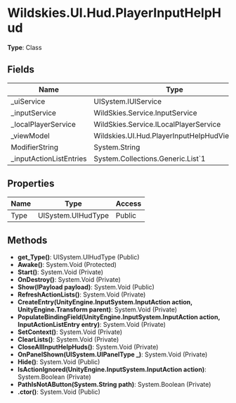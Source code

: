 ﻿# Wildskies.UI.Hud.PlayerInputHelpHud

**Type**: Class

## Fields

| Name | Type | Access |
|------|------|--------|
| _uiService | UISystem.IUIService | Private |
| _inputService | WildSkies.Service.InputService | Private |
| _localPlayerService | WildSkies.Service.ILocalPlayerService | Private |
| _viewModel | Wildskies.UI.Hud.PlayerInputHelpHudViewModel | Private |
| ModifierString | System.String | Private |
| _inputActionListEntries | System.Collections.Generic.List`1<InputActionListEntry> | Private |

## Properties

| Name | Type | Access |
|------|------|--------|
| Type | UISystem.UIHudType | Public |

## Methods

- **get_Type()**: UISystem.UIHudType (Public)
- **Awake()**: System.Void (Protected)
- **Start()**: System.Void (Private)
- **OnDestroy()**: System.Void (Private)
- **Show(IPayload payload)**: System.Void (Public)
- **RefreshActionLists()**: System.Void (Private)
- **CreateEntry(UnityEngine.InputSystem.InputAction action, UnityEngine.Transform parent)**: System.Void (Private)
- **PopulateBindingField(UnityEngine.InputSystem.InputAction action, InputActionListEntry entry)**: System.Void (Private)
- **SetContext()**: System.Void (Private)
- **ClearLists()**: System.Void (Private)
- **CloseAllInputHelpHuds()**: System.Void (Private)
- **OnPanelShown(UISystem.UIPanelType _)**: System.Void (Private)
- **Hide()**: System.Void (Public)
- **IsActionIgnored(UnityEngine.InputSystem.InputAction action)**: System.Boolean (Private)
- **PathIsNotAButton(System.String path)**: System.Boolean (Private)
- **.ctor()**: System.Void (Public)

